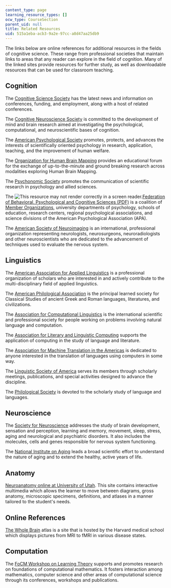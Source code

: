 ```yaml
---
content_type: page
learning_resource_types: []
ocw_type: CourseSection
parent_uid: null
title: Related Resources
uid: 515a1eba-acb3-9a2e-97cc-a8d47aa25db9
---
```


The links below are online references for additional resources in the fields of cognitive science. These range from professional societies that maintain links to areas that any reader can explore in the field of cognition. Many of the linked sites provide resources for further study, as well as downloadable resources that can be used for classroom teaching.

Cognition
---------

The [Cognitive Science Society](http://www.cognitivesciencesociety.org/) has the latest news and information on conferences, funding, and employment, along with a host of related conferences.

The [Cognitive Neuroscience Society](http://www.cogneurosociety.org/) is committed to the development of mind and brain research aimed at investigating the psychological, computational, and neuroscientific bases of cognition.

The [American Psychological Society](http://www.psychologicalscience.org/) promotes, protects, and advances the interests of scientifically oriented psychology in research, application, teaching, and the improvement of human welfare.

The [Organization for Human Brain Mapping](http://www.humanbrainmapping.org/) provides an educational forum for the exchange of up-to-the-minute and ground breaking research across modalities exploring Human Brain Mapping.

The [Psychonomic Society](http://www.psychonomic.org/) promotes the communication of scientific research in psychology and allied sciences.

The ![This resource may not render correctly in a screen reader.](/images/inacessible.gif)[Federation of Behavioral, Psychological and Cognitive Sciences (PDF)](http://cred.columbia.edu/files/2012/01/2009NSTCSBEbriefing.pdf) is a coalition of [Member Organizations](http://www.thefederationonline.org/), university departments of psychology, schools of education, research centers, regional psychological associations, and science divisions of the American Psychological Association (APA).

The [American Society of Neuroimaging](http://www.asnweb.org/) is an international, professional organization representing neurologists, neurosurgeons, neuroradiologists and other neuroscientists who are dedicated to the advancement of techniques used to evaluate the nervous system.

Linguistics
-----------

The [American Association for Applied Linguistics](http://www.aaal.org/) is a professional organization of scholars who are interested in and actively contribute to the multi-disciplinary field of applied linguistics.

The [American Philological Association](http://www.apaclassics.org/) is the principal learned society for Classical Studies of ancient Greek and Roman languages, literatures, and civilizations.

The [Association for Computational Linguistics](http://www.aclweb.org/) is the international scientific and professional society for people working on problems involving natural language and computation.

The [Association for Literary and Linguistic Computing](http://www.allc.org/) supports the application of computing in the study of language and literature.

The [Association for Machine Translation in the Americas](http://www.amtaweb.org/) is dedicated to anyone interested in the translation of languages using computers in some way.

The [Linguistic Society of America](https://www.linguisticsociety.org/) serves its members through scholarly meetings, publications, and special activities designed to advance the discipline.

The [Philological Society](http://www.philsoc.org.uk/) is devoted to the scholarly study of language and languages.

Neuroscience
------------

The [Society for Neuroscience](http://www.sfn.org/) addresses the study of brain development, sensation and perception, learning and memory, movement, sleep, stress, aging and neurological and psychiatric disorders. It also includes the molecules, cells and genes responsible for nervous system functioning.

The [National Institute on Aging](https://www.nia.nih.gov/about) leads a broad scientific effort to understand the nature of aging and to extend the healthy, active years of life.

Anatomy
-------

[Neuroanatomy online at University of Utah](http://library.med.utah.edu/WebPath/HISTHTML/NEURANAT/NEURANCA.html). This site contains interactive multimedia which allows the learner to move between diagrams, gross anatomy, microscopic specimens, definitions, and atlases in a manner tailored to the student's needs.

Online References
-----------------

[The Whole Brain](http://www.med.harvard.edu/AANLIB/home.html) atlas is a site that is hosted by the Harvard medical school which displays pictures from MRI to fMRI in various disease states.

Computation
-----------

The [FoCM Workshop on Learning Theory](http://www.damtp.cam.ac.uk/user/na/FoCM/index.html) supports and promotes research on foundations of computational mathematics. It fosters interaction among mathematics, computer science and other areas of computational science through its conferences, workshops and publications.